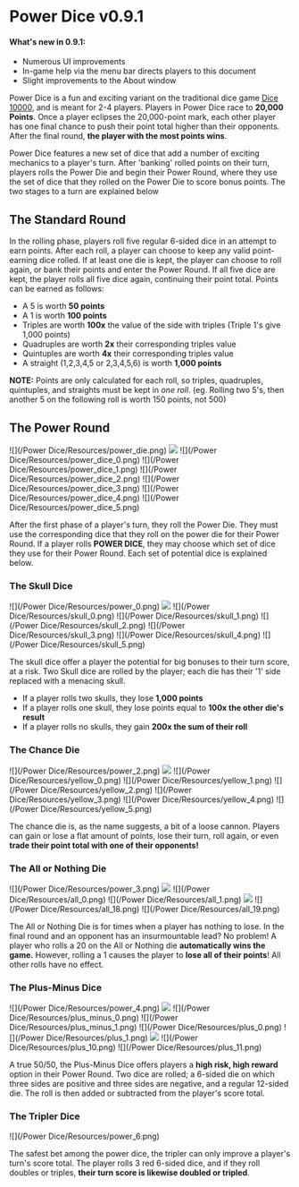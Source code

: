 # Power Dice v0.9.1

#### What's new in 0.9.1:
* Numerous UI improvements
* In-game help via the menu bar directs players to this document
* Slight improvements to the About window

Power Dice is a fun and exciting variant on the traditional dice game [Dice 10000](http://en.wikipedia.org/wiki/Dice_10000), and is meant for 2-4 players.  Players in Power Dice race 
to **20,000 Points**. Once a player eclipses the 20,000-point mark, each other player has one final chance to push their point 
total higher than their opponents.  After the final round, **the player with the most points wins**.

Power Dice features a new set of dice that add a number of exciting mechanics to a player's turn.  After 'banking' rolled points on their 
turn, players rolls the Power Die and begin their Power Round, where they use the set of dice that they rolled on the 
Power Die to score bonus points.  The two stages to a turn are explained below

## The Standard Round

In the rolling phase, players roll five regular 6-sided dice in an attempt to earn points.  After each roll, a player can
choose to keep any valid point-earning dice rolled.  If at least one die is kept, the player can choose to roll again, or 
bank their points and enter the Power Round. If all five dice are kept, the player rolls all five dice again, continuing their
point total. Points can be earned as follows:
* A 5 is worth **50 points**
* A 1 is worth **100 points**
* Triples are worth **100x** the value of the side with triples (Triple 1's give 1,000 points)
* Quadruples are worth **2x** their corresponding triples value
* Quintuples are worth **4x** their corresponding triples value
* A straight (1,2,3,4,5 or 2,3,4,5,6) is worth **1,000 points**

**NOTE:** Points are only calculated for each roll, so triples, quadruples, quintuples, and straights must be kept in *one roll*.
(eg. Rolling two 5's, then another 5 on the following roll is worth 150 points, not 500)

## The Power Round

![](/Power Dice/Resources/power_die.png) 
![](http://v2.iconizer.net/files/Copenhagen/orig/arrow.png)
![](/Power Dice/Resources/power_dice_0.png) 
![](/Power Dice/Resources/power_dice_1.png) 
![](/Power Dice/Resources/power_dice_2.png) 
![](/Power Dice/Resources/power_dice_3.png) 
![](/Power Dice/Resources/power_dice_4.png) 
![](/Power Dice/Resources/power_dice_5.png) 

After the first phase of a player's turn, they roll the Power Die. They must use the corresponding dice that they roll on the
power die for their Power Round.  If a player rolls **POWER DICE**, they may choose which set of dice they use for their
Power Round.  Each set of potential dice is explained below.

### The Skull Dice

![](/Power Dice/Resources/power_0.png)
![](http://v2.iconizer.net/files/Copenhagen/orig/arrow.png)
![](/Power Dice/Resources/skull_0.png)
![](/Power Dice/Resources/skull_1.png)
![](/Power Dice/Resources/skull_2.png)
![](/Power Dice/Resources/skull_3.png)
![](/Power Dice/Resources/skull_4.png)
![](/Power Dice/Resources/skull_5.png)

The skull dice offer a player the potential for big bonuses to their turn score, at a risk. Two Skull dice are rolled
by the player; each die has their '1' side replaced with a menacing skull.  
* If a player rolls two skulls, they lose **1,000 points**
* If a player rolls one skull, they lose points equal to **100x the other die's result**
* If a player rolls no skulls, they gain **200x the sum of their roll**

### The Chance Die

![](/Power Dice/Resources/power_2.png) 
![](http://v2.iconizer.net/files/Copenhagen/orig/arrow.png)
![](/Power Dice/Resources/yellow_0.png)
![](/Power Dice/Resources/yellow_1.png)
![](/Power Dice/Resources/yellow_2.png)
![](/Power Dice/Resources/yellow_3.png)
![](/Power Dice/Resources/yellow_4.png)
![](/Power Dice/Resources/yellow_5.png)

The chance die is, as the name suggests, a bit of a loose cannon.  Players can gain or lose a flat amount of points, lose 
their turn, roll again, or even **trade their point total with one of their opponents!**

### The All or Nothing Die

![](/Power Dice/Resources/power_3.png)
![](http://v2.iconizer.net/files/Copenhagen/orig/arrow.png)
![](/Power Dice/Resources/all_0.png)
![](/Power Dice/Resources/all_1.png)
![](http://findicons.com/files/icons/2771/batch/64/ellipsis.png)
![](/Power Dice/Resources/all_18.png)
![](/Power Dice/Resources/all_19.png)

The All or Nothing Die is for times when a player has nothing to lose. In the final round and an opponent has an insurmountable
lead? No problem! A player who rolls a 20 on the All or Nothing die **automatically wins the game.** However, rolling a 1 causes the player
to **lose all of their points**! All other rolls have no effect.

### The Plus-Minus Dice

![](/Power Dice/Resources/power_4.png)
![](http://v2.iconizer.net/files/Copenhagen/orig/arrow.png)
![](/Power Dice/Resources/plus_minus_0.png)
![](/Power Dice/Resources/plus_minus_1.png)
![](/Power Dice/Resources/plus_0.png)
![](/Power Dice/Resources/plus_1.png)
![](http://findicons.com/files/icons/2771/batch/64/ellipsis.png)
![](/Power Dice/Resources/plus_10.png)
![](/Power Dice/Resources/plus_11.png)

A true 50/50, the Plus-Minus Dice offers players a **high risk, high reward** option in their Power Round. Two dice are rolled; a
6-sided die on which three sides are positive and three sides are negative, and a regular 12-sided die. The roll is then added or subtracted
from the player's score total.

### The Tripler Dice

![](/Power Dice/Resources/power_6.png)

The safest bet among the power dice, the tripler can only improve a player's turn's score total.  The player rolls 3 red  6-sided dice, and if they roll doubles or triples, **their turn score is likewise doubled or tripled**.
